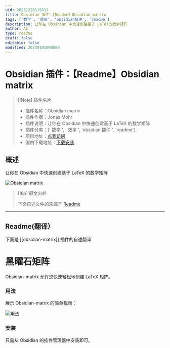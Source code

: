 ```yaml
---
uid: 20231220115812
title: Obsidian 插件：【Readme】Obsidian matrix
tags: ['数学', '效率', 'obsidian插件', 'readme']
description: 让你在 Obsidian 中快速创建基于 LaTeX的数学矩阵
author: AI
type: readme
draft: false
editable: false
modified: 20230101000000
---
```


# Obsidian 插件：【Readme】Obsidian matrix

> [!Note] 插件名片
> - 插件名称：Obsidian matrix
> - 插件作者：Jonas Mohr
> - 插件说明：让你在 Obsidian 中快速创建基于 LaTeX 的数学矩阵
> - 插件分类：[' 数学 ', ' 效率 ', 'obsidian 插件 ', 'readme']
> - 项目地址：[点我访问](https://github.com/MohrJonas/obsidian-matrix)
> - 国内下载地址：[下载安装](https://pkmer.cn/products/plugin/pluginMarket/?obsidian-matrix)

## 概述

让你在 Obsidian 中快速创建基于 LaTeX 的数学矩阵

![Obsidian matrix](https://cdn.pkmer.cn/covers/obsidian-matrix.png!pkmer)

> [!tip] 原文出处
>
>下面自述文件的来源于 [Readme](https://ghproxy.net/https://raw.githubusercontent.com/MohrJonas/obsidian-matrix/master/README.md)

---

## Readme(翻译）

下面是 [[obsidian-matrix]] 插件的自述翻译

# 黑曜石矩阵

Obsidian-matrix 允许您快速轻松地创建 LaTeX 矩阵。

### 用法

展示 Obsidian-matrix 的简单视频：

![用法](https://cdn.pkmer.cn/covers/obsidian-matrix_2_0.gif)

### 安装

只需从 Obsidian 的插件管理器中安装即可。
